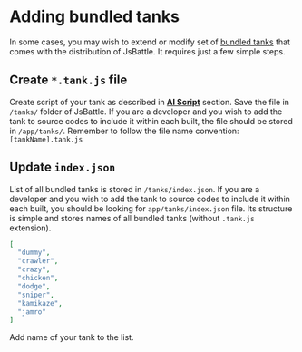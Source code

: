 # Adding bundled tanks

In some cases, you may wish to extend or modify set of [bundled tanks](/docs/manual/bundled_tanks.md)
that comes with the distribution of JsBattle. It requires just a few simple steps.

## Create `*.tank.js` file
Create script of your tank as described in [**AI Script**](/docs/manual/ai_script.md) section.
Save the file in `/tanks/` folder of JsBattle. If you are a developer and you wish to add the
tank to source codes to include it within each built, the file should be stored in
`/app/tanks/`. Remember to follow the file name convention:
`[tankName].tank.js`

## Update `index.json`
List of all bundled tanks is stored in `/tanks/index.json`. If you are a developer and you
wish to add the tank to source codes to include it within each built, you should be looking
for `app/tanks/index.json` file. Its structure is simple and stores names
of all bundled tanks (without `.tank.js` extension).

```json
[
  "dummy",
  "crawler",
  "crazy",
  "chicken",
  "dodge",
  "sniper",
  "kamikaze",
  "jamro"
]
```
Add name of your tank to the list.
